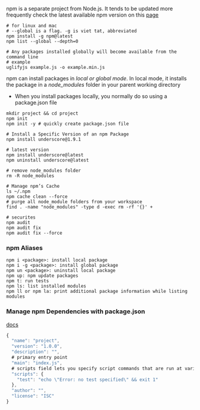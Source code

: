 npm is a separate project from Node.js. It tends to be updated more frequently
check the latest available npm version on this [page](https://github.com/npm/cli/releases/tag/v8.6.0)

```
# for linux and mac
# --global is a flag. -g is viet tat, abbreviated
npm install -g npm@latest
npm list --global --depth=0

# Any packages installed globally will become available from the command line
# example
uglifyjs example.js -o example.min.js

```

npm can install packages in *local or global mode*. In local mode, it installs the package in a *node_modules* folder in your parent working directory

- When you install packages locally, you normally do so using a package.json file

```
mkdir project && cd project
npm init
npm init -y # quickly create package.json file

# Install a Specific Version of an npm Package
npm install underscore@1.9.1

# latest version
npm install underscore@latest
npm uninstall underscore@latest

# remove node_modules folder
rm -R node_modules

# Manage npm’s Cache
ls ~/.npm
npm cache clean --force
# purge all node_module folders from your workspace
find . -name "node_modules" -type d -exec rm -rf '{}' +

# securites
npm audit
npm audit fix
npm audit fix --force

```

### npm Aliases

```
npm i <package>: install local package
npm i -g <package>: install global package
npm un <package>: uninstall local package
npm up: npm update packages
npm t: run tests
npm ls: list installed modules
npm ll or npm la: print additional package information while listing modules

```
### Manage npm Dependencies with package.json

[docs](https://docs.npmjs.com/cli/v8/configuring-npm/package-json#scripts)
```js
{
  "name": "project",
  "version": "1.0.0",
  "description": "",
  # primary entry point
  "main": "index.js",
  # scripts field lets you specify script commands that are run at various times in the life cycle of your package
  "scripts": {
    "test": "echo \"Error: no test specified\" && exit 1"
  },
  "author": "",
  "license": "ISC"
}
```
